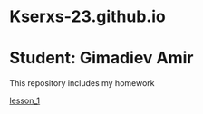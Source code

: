 # Kserxs-23.github.io
# Student: Gimadiev Amir

This repository includes my homework

[lesson_1](https://github.com/Kserxs-23/GloAcademyHomework.github.io/blob/master/GitHub/index.html "FirstLandimgPage")
